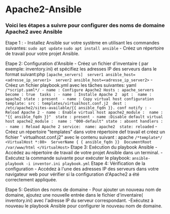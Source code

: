 # Apache2-Ansible
### Voici les étapes a suivre pour configurer des noms de domaine Apache2 avec Ansible
   Etape 1 : 
     - Installez Ansible sur votre système en utilisant les commandes suivantes:
     ```
     sudo apt update
     ```
     ```
     sudo apt install ansible
     ```
     - Créez un répertoire de travail pour votre projet Ansible.
   
   Etape 2: Configuration d'Ansible
     - Créez un fichier d'inventaire ( par exemple: inventory.ini) et spécifiez les adresses IP des serveurs dans le format suivant:php
     ```
     [apache_servers] 
     server1 ansible_host=<adresse_ip_server1> 
     server2 ansible_host=<adresse_ip_server2>
     ```
     - Créez un fichier playbook.yml avec les tâches suivantes: yaml
     ```
     /*script.yaml*/
     - name : Configure Apache2
       Hosts : apache_servers 
       become : true 
       tasks :
     - name : Installe Apache 2 
       apt : 
         name : apache2
         state : present 
     - name : Copy virtual host configuration template:
             src : templates/virtualhost.conf.j2 
             dest : /etc/apache2/sites-available/{{ ansible_fqdn }}. conf
             notify :
                 - Reload Apache 2
     - name : Enable virtual host apache2_module : 
                 name : "{{ ansible_fqdn }}" 
                 state : present
     - name :Disable default virtual host apache2_module : 
                  name : "000-default"
                  state : absent
       handlers : 
          - name : Reload Apache 2 service: 
                          name: apache2 
                          state: reloaded
        ```
        -Créez un répertoire "templates" dans votre répertoire def travail et créez un fichier " virtualhost.conf.j2" avec le contenu suivant : apache
        ```
        /*template*/
        <VirtualHost *:80> 
         ServerName { { ansible_fqdn }} 
         DocumentRoot /var/www/html
        </VirtualHost>
        ```
Etape 3: Exécution du playbook Ansible
    - Accédez au répertoire de travail de votre projet Ansible dans un terminal.
    - Exécutez la commande suivante pour exécuter le playbook:
    ```
    ansible-playbook -i inventor.ini playbook.yml
    ```
Etape 4: Vérification de la configuration
    - Accédez à l'une des adresses IP des serveurs dans votre navigateur web pour vérifier si la configuration d'Apache2 a été correctement appliquée.
    
Etape 5: Gestion des noms de domaine
    - Pour ajouter un nouveau nom de domaine, ajoutez une nouvelle entrée dans le fichier d'inventaire( inventory.ini) avec l'adresse IP du serveur correspondant.
    -Exécutez à nouveau le playbook Ansible pour configurer le nouveau nom de domaine.
   
